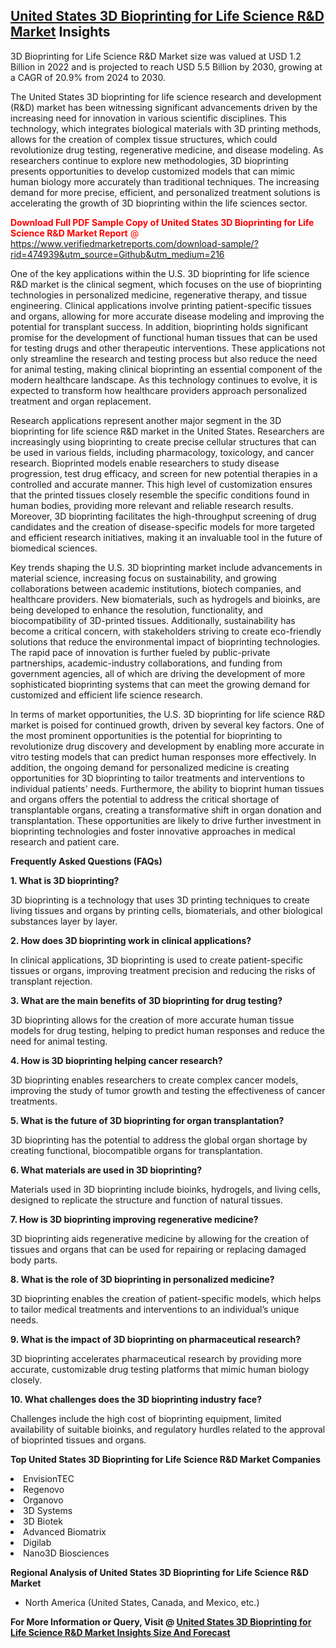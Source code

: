<h2><a href="https://www.verifiedmarketreports.com/download-sample/?rid=474939&amp;utm_source=Github&amp;utm_medium=216" target="_blank">United States 3D Bioprinting for Life Science R&D Market</a> Insights</h2><p>3D Bioprinting for Life Science R&D Market size was valued at USD 1.2 Billion in 2022 and is projected to reach USD 5.5 Billion by 2030, growing at a CAGR of 20.9% from 2024 to 2030.</p><p><p>The United States 3D bioprinting for life science research and development (R&D) market has been witnessing significant advancements driven by the increasing need for innovation in various scientific disciplines. This technology, which integrates biological materials with 3D printing methods, allows for the creation of complex tissue structures, which could revolutionize drug testing, regenerative medicine, and disease modeling. As researchers continue to explore new methodologies, 3D bioprinting presents opportunities to develop customized models that can mimic human biology more accurately than traditional techniques. The increasing demand for more precise, efficient, and personalized treatment solutions is accelerating the growth of 3D bioprinting within the life sciences sector. <p><span class=""><span style="color: #ff0000;"><strong>Download Full PDF Sample Copy of United States 3D Bioprinting for Life Science R&D Market Report</strong> @ </span><a href="https://www.verifiedmarketreports.com/download-sample/?rid=474939&amp;utm_source=Github&amp;utm_medium=216" target="_blank">https://www.verifiedmarketreports.com/download-sample/?rid=474939&amp;utm_source=Github&amp;utm_medium=216</a></span></p></p><p>One of the key applications within the U.S. 3D bioprinting for life science R&D market is the clinical segment, which focuses on the use of bioprinting technologies in personalized medicine, regenerative therapy, and tissue engineering. Clinical applications involve printing patient-specific tissues and organs, allowing for more accurate disease modeling and improving the potential for transplant success. In addition, bioprinting holds significant promise for the development of functional human tissues that can be used for testing drugs and other therapeutic interventions. These applications not only streamline the research and testing process but also reduce the need for animal testing, making clinical bioprinting an essential component of the modern healthcare landscape. As this technology continues to evolve, it is expected to transform how healthcare providers approach personalized treatment and organ replacement. <p>Research applications represent another major segment in the 3D bioprinting for life science R&D market in the United States. Researchers are increasingly using bioprinting to create precise cellular structures that can be used in various fields, including pharmacology, toxicology, and cancer research. Bioprinted models enable researchers to study disease progression, test drug efficacy, and screen for new potential therapies in a controlled and accurate manner. This high level of customization ensures that the printed tissues closely resemble the specific conditions found in human bodies, providing more relevant and reliable research results. Moreover, 3D bioprinting facilitates the high-throughput screening of drug candidates and the creation of disease-specific models for more targeted and efficient research initiatives, making it an invaluable tool in the future of biomedical sciences. <p>Key trends shaping the U.S. 3D bioprinting market include advancements in material science, increasing focus on sustainability, and growing collaborations between academic institutions, biotech companies, and healthcare providers. New biomaterials, such as hydrogels and bioinks, are being developed to enhance the resolution, functionality, and biocompatibility of 3D-printed tissues. Additionally, sustainability has become a critical concern, with stakeholders striving to create eco-friendly solutions that reduce the environmental impact of bioprinting technologies. The rapid pace of innovation is further fueled by public-private partnerships, academic-industry collaborations, and funding from government agencies, all of which are driving the development of more sophisticated bioprinting systems that can meet the growing demand for customized and efficient life science research. <p>In terms of market opportunities, the U.S. 3D bioprinting for life science R&D market is poised for continued growth, driven by several key factors. One of the most prominent opportunities is the potential for bioprinting to revolutionize drug discovery and development by enabling more accurate in vitro testing models that can predict human responses more effectively. In addition, the ongoing demand for personalized medicine is creating opportunities for 3D bioprinting to tailor treatments and interventions to individual patients' needs. Furthermore, the ability to bioprint human tissues and organs offers the potential to address the critical shortage of transplantable organs, creating a transformative shift in organ donation and transplantation. These opportunities are likely to drive further investment in bioprinting technologies and foster innovative approaches in medical research and patient care. <p><strong>Frequently Asked Questions (FAQs)</strong></p><p><strong>1. What is 3D bioprinting?</strong></p><p>3D bioprinting is a technology that uses 3D printing techniques to create living tissues and organs by printing cells, biomaterials, and other biological substances layer by layer.</p><p><strong>2. How does 3D bioprinting work in clinical applications?</strong></p><p>In clinical applications, 3D bioprinting is used to create patient-specific tissues or organs, improving treatment precision and reducing the risks of transplant rejection.</p><p><strong>3. What are the main benefits of 3D bioprinting for drug testing?</strong></p><p>3D bioprinting allows for the creation of more accurate human tissue models for drug testing, helping to predict human responses and reduce the need for animal testing.</p><p><strong>4. How is 3D bioprinting helping cancer research?</strong></p><p>3D bioprinting enables researchers to create complex cancer models, improving the study of tumor growth and testing the effectiveness of cancer treatments.</p><p><strong>5. What is the future of 3D bioprinting for organ transplantation?</strong></p><p>3D bioprinting has the potential to address the global organ shortage by creating functional, biocompatible organs for transplantation.</p><p><strong>6. What materials are used in 3D bioprinting?</strong></p><p>Materials used in 3D bioprinting include bioinks, hydrogels, and living cells, designed to replicate the structure and function of natural tissues.</p><p><strong>7. How is 3D bioprinting improving regenerative medicine?</strong></p><p>3D bioprinting aids regenerative medicine by allowing for the creation of tissues and organs that can be used for repairing or replacing damaged body parts.</p><p><strong>8. What is the role of 3D bioprinting in personalized medicine?</strong></p><p>3D bioprinting enables the creation of patient-specific models, which helps to tailor medical treatments and interventions to an individual’s unique needs.</p><p><strong>9. What is the impact of 3D bioprinting on pharmaceutical research?</strong></p><p>3D bioprinting accelerates pharmaceutical research by providing more accurate, customizable drug testing platforms that mimic human biology closely.</p><p><strong>10. What challenges does the 3D bioprinting industry face?</strong></p><p>Challenges include the high cost of bioprinting equipment, limited availability of suitable bioinks, and regulatory hurdles related to the approval of bioprinted tissues and organs.</p></p><p><strong>Top United States 3D Bioprinting for Life Science R&D Market Companies</strong></p><div data-test-id=""><p><li>EnvisionTEC</li><li> Regenovo</li><li> Organovo</li><li> 3D Systems</li><li> 3D Biotek</li><li> Advanced Biomatrix</li><li> Digilab</li><li> Nano3D Biosciences</li></p><div><strong>Regional Analysis of&nbsp;United States 3D Bioprinting for Life Science R&D Market</strong></div><ul><li dir="ltr"><p dir="ltr">North America&nbsp;(United States, Canada, and Mexico, etc.)</p></li></ul><p><strong>For More Information or Query, Visit @&nbsp;</strong><strong><a href="https://www.verifiedmarketreports.com/product/3d-bioprinting-for-life-science-rd-market-size-and-forecast/?utm_source=Github&amp;utm_medium=216" target="_blank">United States 3D Bioprinting for Life Science R&D Market Insights Size And Forecast</a></strong></p></div>
